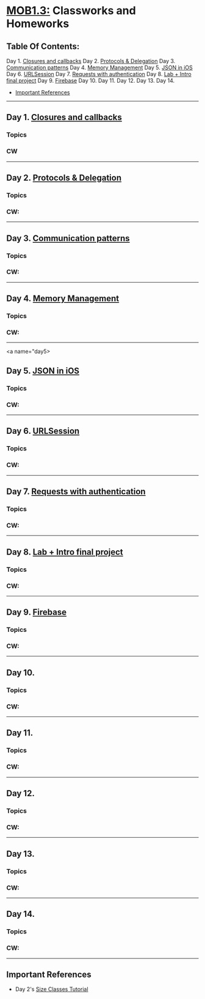 # [MOB1.3:](https://make-school-courses.github.io/MOB-1.3-Dynamic-iOS-Apps/#/) Classworks and Homeworks

## Table Of Contents:
Day 1. [Closures and callbacks](#day1)
Day 2. [Protocols & Delegation](#day2)
Day 3. [Communication patterns](#day3)
Day 4. [Memory Management](#day4)
Day 5. [JSON in iOS](#day5)
Day 6. [URLSession](#day6)
Day 7. [Requests with authentication](#day7)
Day 8. [Lab + Intro final project](#day8)
Day 9. [Firebase](#day9)
Day 10. [](#day10)
Day 11. [](#day11)
Day 12. [](#day12)
Day 13. [](#day13)
Day 14. [](#day14)
-  [Important References](#importantReferences)


---

<a name="day1"></a>
## Day 1. [Closures and callbacks](https://github.com/Make-School-Courses/MOB-1.3-Dynamic-iOS-Apps/blob/master/Lessons/Lesson2/Lesson2.md)
### Topics

### CW

---

<a name="day2"></a>
## Day 2. [Protocols & Delegation](https://github.com/Make-School-Courses/MOB-1.3-Dynamic-iOS-Apps/blob/master/Lessons/Lesson3/Lesson3.md)
### Topics

### CW: 

---

<a name="day3"></a>
## Day 3. [Communication patterns](https://github.com/Make-School-Courses/MOB-1.3-Dynamic-iOS-Apps/blob/master/Lessons/Lesson4/Lesson4.md)
### Topics

### CW:

---

<a name="day4"></a>
## Day 4. [Memory Management](https://github.com/Make-School-Courses/MOB-1.3-Dynamic-iOS-Apps/blob/master/Lessons/Lesson5/Lesson5.md)
### Topics

### CW: 

---

<a name="day5></a>
## Day 5. [JSON in iOS](https://github.com/Make-School-Courses/MOB-1.3-Dynamic-iOS-Apps/blob/master/Lessons/Lesson6/Lesson6.md)
### Topics

### CW:

---

<a name="day6"></a>
## Day 6. [URLSession](https://github.com/Make-School-Courses/MOB-1.3-Dynamic-iOS-Apps/blob/master/Lessons/Lesson7/Lesson7.md)
### Topics

### CW: 

---
<a name="day7"></a>
## Day 7. [Requests with authentication](https://github.com/Make-School-Courses/MOB-1.3-Dynamic-iOS-Apps/blob/master/Lessons/Lesson8/Lesson8.md)
### Topics

### CW:

---

<a name="day8"></a>
## Day 8. [Lab + Intro final project]()
### Topics

### CW: 

---
<a name="day9"></a>
## Day 9. [Firebase](https://github.com/Make-School-Courses/MOB-1.3-Dynamic-iOS-Apps/blob/master/Lessons/Lesson10/Lesson10.md)
### Topics

### CW:

---

<a name="day10"></a>
## Day 10. []()
### Topics

### CW: 

---
<a name="day11"></a>
## Day 11. []()
### Topics

### CW:

---

<a name="day12"></a>
## Day 12. [](#day12)
### Topics

### CW: 

---
<a name="day13"></a>
## Day 13. [](#day13)
### Topics

### CW:

---

<a name="day14"></a>
## Day 14. [](#day14)
### Topics

### CW: 

---
















<a name="importantReferences"></a>
## Important References
- Day 2's [Size Classes Tutorial](https://github.com/Make-School-Courses/MOB-1.2-Introduction-to-iOS-Development/blob/master/Lessons/02-AutoLayout/assignments/sizeclasses.md)

